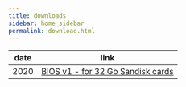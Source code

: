 ```yaml
---
title: downloads
sidebar: home_sidebar
permalink: download.html
---
```

date | link
--|--
2020 | [BIOS v1 - for 32 Gb Sandisk cards](https://drive.google.com/uc?id=1bupTvF8wL5hlDbqJBezgZWMwG7fgJnfB&export=download)
